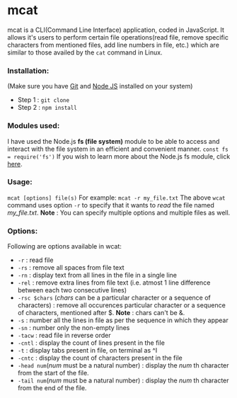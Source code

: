 # mcat 
mcat is a CLI(Command Line Interface) application, coded in JavaScript. It allows it's users to perform certain file operations(read file, remove specific characters from mentioned files, add line numbers in file, etc.) which are similar to those availed by the `cat` command in Linux.

### Installation:
(Make sure you have [Git](https://git-scm.com/downloads) and [Node JS](https://nodejs.org/en/download/) installed on your system)
- Step 1 : `git clone `
- Step 2 : `npm install`

### Modules used:
I have used the Node.js **fs (file system)** module to be able to access and interact with the file system in an efficient and convenient manner.
`const fs = require('fs')`
If you wish to learn more about the Node.js fs module, click [here](https://nodejs.dev/learn/the-nodejs-fs-module).

### Usage:
`mcat [options] file(s)`
For example:
`mcat -r my_file.txt`
The above `wcat` command uses option `-r` to specify that it wants to _read_ the file named _my_file.txt_.
**Note** : You can specify multiple options and multiple files as well.

### Options:
Following are options available in wcat:
- `-r` : read file
- `-rs` : remove all spaces from file text
- `-rn` : display text from all lines in the file in a single line
- `-rel` : remove extra lines from file text (i.e. atmost 1 line difference between each two consecutive lines)
- `-rsc $chars` (_chars_ can be a particular character or a sequence of characters) : remove all occurences particular character or a sequence of characters, mentioned after $. **Note** : chars can't be &.
- `-s` : number all the lines in file as per the sequence in which they appear
- `-sn` : number only the non-empty lines 
- `-tacw` : read file in reverse order
- `-cntl` : display the count of lines present in the file
- `-t` : display tabs present in file, on terminal as ^I
- `-cntc` : display the count of characters present in the file
- `-head num`(_num_ must be a natural number) : display the _num_ th character from the start of the file.
- `-tail num`(_num_ must be a natural number) : display the _num_ th character from the end of the file.
